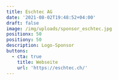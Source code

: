 ```yaml
---
title: Eschtec AG
date: '2021-08-02T19:48:52+04:00'
draft: false
image: /img/uploads/sponsor_eschtec.jpg
positionx: 50
positiony: 50
description: Logo-Sponsor
buttons:
  - cta: true
    title: Webseite
    url: 'https://eschtec.ch/'
---
```


